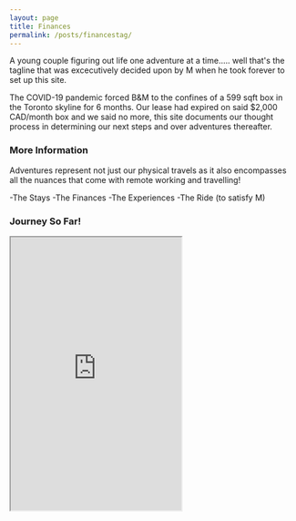 ```yaml
---
layout: page
title: Finances
permalink: /posts/financestag/
---
```


A young couple figuring out life one adventure at a time..... well that's the tagline that was excecutively  decided upon by M when he took forever to set up this site. 

The COVID-19 pandemic forced B&M to the confines of a 599 sqft box in the Toronto skyline for 6 months. Our lease had expired on said $2,000 CAD/month box and we said no more, this site documents our thought process in determining our next steps and over adventures thereafter.

### More Information

Adventures represent not just our physical travels as it also encompasses all the nuances that come with remote working and travelling!

-The Stays
-The Finances
-The Experiences
-The Ride (to satisfy M)


### Journey So Far!

<iframe class="map-style" src="https://www.google.com/maps/d/embed?mid=10itpXIcVQfNGhmcbG1ZPCr_s9Pg36MQJ" height="480"></iframe>
